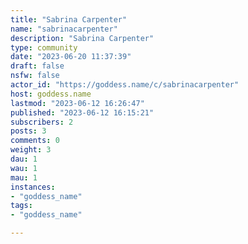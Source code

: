 ```yaml
---
title: "Sabrina Carpenter" 
name: "sabrinacarpenter"
description: "Sabrina Carpenter"
type: community
date: "2023-06-20 11:37:39"
draft: false
nsfw: false
actor_id: "https://goddess.name/c/sabrinacarpenter"
host: goddess.name
lastmod: "2023-06-12 16:26:47"
published: "2023-06-12 16:15:21"
subscribers: 2
posts: 3
comments: 0
weight: 3
dau: 1
wau: 1
mau: 1
instances:
- "goddess_name"
tags: 
- "goddess_name"

---
```

